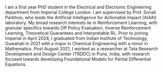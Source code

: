I am a first year PhD student in the Electrical and Electronic Engineering department from Imperial College London. I am supervised by Prof. Sonali Parbhoo, who leads the Artificial Intelligence for Actionable Impact (AI4AI) laboratory.
My broad research interests lie in Reinforcement Learning, with granular specifics towards Off Policy Evaluation, Inverse Reinforcement Learning, Theoretical Guarantees and Interpretable RL. 
Prior to joining Imperial in April 2024, I graduated from Indian Institute of Technology, Guwahati in 2021 with a major in Chemical Engineering with a minor in Mathematics. 
Post August 2021, I worked as a researcher at Tata Research Development and Design Center (TRDDC) in Pune, India, with research focused towards developing Foundational Models for Partial Differential Equations.
